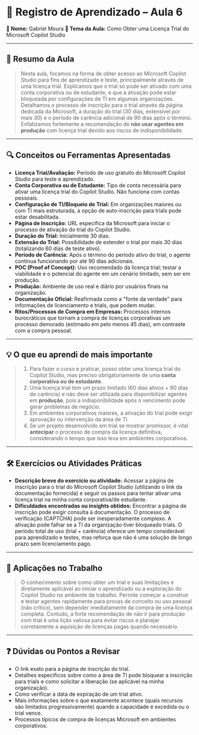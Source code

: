 # 📘 Registro de Aprendizado – Aula 6

**👤 Nome:** Gabriel Moura
**🎯 Tema da Aula:** Como Obter uma Licença Trial do Microsoft Copilot Studio

---

## 📝 Resumo da Aula
> Nesta aula, focamos na forma de obter acesso ao Microsoft Copilot Studio para fins de aprendizado e teste, principalmente através de uma licença trial. Explicamos que o trial só pode ser ativado com uma conta corporativa ou de estudante, e que a ativação pode estar bloqueada por configurações de TI em algumas organizações. Detalhamos o processo de inscrição para o trial através da página dedicada da Microsoft, a duração do trial (30 dias, extensível por mais 30) e o período de carência adicional de 90 dias após o término. Enfatizamos fortemente a recomendação de **não usar agentes em produção** com licença trial devido aos riscos de indisponibilidade.

---

## 🔍 Conceitos ou Ferramentas Apresentadas
- **Licença Trial/Avaliação:** Período de uso gratuito do Microsoft Copilot Studio para teste e aprendizado.
- **Conta Corporativa ou de Estudante:** Tipo de conta necessária para ativar uma licença trial do Copilot Studio. Não funciona com contas pessoais.
- **Configuração de TI/Bloqueio de Trial:** Em organizações maiores ou com TI mais estruturada, a opção de auto-inscrição para trials pode estar desabilitada.
- **Página de Inscrição:** URL específica da Microsoft para iniciar o processo de ativação do trial do Copilot Studio.
- **Duração do Trial:** Inicialmente 30 dias.
- **Extensão do Trial:** Possibilidade de estender o trial por mais 30 dias (totalizando 60 dias de teste ativo).
- **Período de Carência:** Após o término do período ativo do trial, o agente continua funcionando por até 90 dias adicionais.
- **POC (Proof of Concept):** Uso recomendado da licença trial; testar a viabilidade e o potencial do agente em um cenário limitado, sem ser em produção.
- **Produção:** Ambiente de uso real e diário por usuários finais na organização.
- **Documentação Oficial:** Reafirmada como a "fonte da verdade" para informações de licenciamento e trials, que podem mudar.
- **Ritos/Processos de Compra em Empresas:** Processos internos burocráticos que tornam a compra de licenças corporativas um processo demorado (estimado em pelo menos 45 dias), em contraste com a compra pessoal.

---

## 💡 O que eu aprendi de mais importante
> 1.  Para fazer o curso e praticar, posso obter uma licença trial do Copilot Studio, mas preciso obrigatoriamente de uma **conta corporativa ou de estudante**.
> 2.  Uma licença trial tem um prazo limitado (60 dias ativos + 90 dias de carência) e não deve ser utilizada para disponibilizar agentes em **produção**, pois a indisponibilidade após o vencimento pode gerar problemas de negócio.
> 3.  Em ambientes corporativos maiores, a ativação do trial pode exigir aprovação ou intervenção da área de TI.
> 4.  Se um projeto desenvolvido em trial se mostrar promissor, é vital **antecipar** o processo de compra da licença definitiva, considerando o tempo que isso leva em ambientes corporativos.

---

## 🛠 Exercícios ou Atividades Práticas
- **Descrição breve do exercício ou atividade:** Acessar a página de inscrição para o trial do Microsoft Copilot Studio (utilizando o link da documentação fornecida) e seguir os passos para tentar ativar uma licença trial na minha conta corporativa/de estudante.
- **Dificuldades encontradas ou insights obtidos:** Encontrar a página de inscrição pode exigir consulta à documentação. O processo de verificação (CAPTCHA) pode ser inesperadamente complexo. A ativação pode falhar se a TI da organização tiver bloqueado trials. O período total de uso (trial + carência) oferece um tempo considerável para aprendizado e testes, mas reforça que não é uma solução de longo prazo sem licenciamento pago.

---

## 📌 Aplicações no Trabalho
> O conhecimento sobre como obter um trial e suas limitações é diretamente aplicável ao iniciar o aprendizado ou a exploração do Copilot Studio no ambiente de trabalho. Permite começar a construir e testar agentes rapidamente para provas de conceito ou uso pessoal (não crítico), sem depender imediatamente da compra de uma licença completa. Contudo, a forte recomendação de não ir para produção com trial é uma lição valiosa para evitar riscos e planejar corretamente a aquisição de licenças pagas quando necessário.

---

## ❓ Dúvidas ou Pontos a Revisar
- O link exato para a página de inscrição do trial.
- Detalhes específicos sobre como a área de TI pode bloquear a inscrição para trials e como solicitar a liberação (se aplicável na minha organização).
- Como verificar a data de expiração de um trial ativo.
- Mais informações sobre o que exatamente acontece (quais recursos são limitados progressivamente) quando a capacidade é excedida ou o trial vence.
- Processos típicos de compra de licenças Microsoft em ambientes corporativos.
